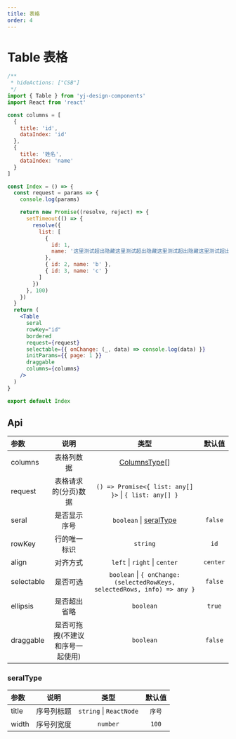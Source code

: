 ```yaml
---
title: 表格
order: 4
---
```


# Table 表格

```jsx
/**
 * hideActions: ["CSB"]
 */
import { Table } from 'yj-design-components'
import React from 'react'

const columns = [
  {
    title: 'id',
    dataIndex: 'id'
  },
  {
    title: '姓名',
    dataIndex: 'name'
  }
]

const Index = () => {
  const request = params => {
    console.log(params)

    return new Promise((resolve, reject) => {
      setTimeout(() => {
        resolve({
          list: [
            {
              id: 1,
              name: '这里测试超出隐藏这里测试超出隐藏这里测试超出隐藏这里测试超出隐藏这里测试超出隐藏这里测试超出隐藏这里测试超出隐藏这里测试超出隐藏这里测试超出隐藏这里测试超出隐藏'
            },
            { id: 2, name: 'b' },
            { id: 3, name: 'c' }
          ]
        })
      }, 100)
    })
  }
  return (
    <Table
      seral
      rowKey="id"
      bordered
      request={request}
      selectable={{ onChange: (_, data) => console.log(data) }}
      initParams={{ page: 1 }}
      draggable
      columns={columns}
    />
  )
}

export default Index
```

## Api

| 参数       |               说明               |                                    类型                                     |  默认值  |
| :--------- | :------------------------------: | :-------------------------------------------------------------------------: | :------: |
| columns    |            表格列数据            | [ColumnsType](https://ant-design.antgroup.com/components/table-cn#column)[] |          |
| request    |       表格请求的(分页)数据       |            `() => Promise<{ list: any[] }>` \| `{ list: any[] }`            |          |
| seral      |           是否显示序号           |                    `boolean` \| [seralType](#seralType)                     | `false`  |
| rowKey     |           行的唯一标识           |                                  `string`                                   |   `id`   |
| align      |             对齐方式             |                        `left` \| `right` \| `center`                        | `center` |
| selectable |             是否可选             |  `boolean` \| `{ onChange: (selectedRowKeys, selectedRows, info) => any }`  | `false`  |
| ellipsis   |           是否超出省略           |                                  `boolean`                                  |  `true`  |
| draggable  | 是否可拖拽(不建议和序号一起使用) |                                  `boolean`                                  | `false`  |

<h3 id="seralType">seralType</h3>

| 参数  |    说明    |          类型           | 默认值 |
| :---- | :--------: | :---------------------: | :----: |
| title | 序号列标题 | `string` \| `ReactNode` | `序号` |
| width | 序号列宽度 |        `number`         | `100`  |
